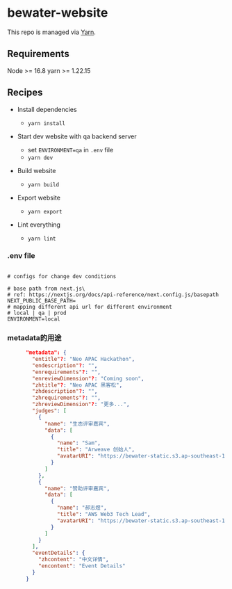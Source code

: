 # bewater-website

This repo is managed via [Yarn](https://yarnpkg.com).

## Requirements
Node >= 16.8
yarn >= 1.22.15

## Recipes

* Install dependencies
  * `yarn install`

* Start dev website with qa backend server
  * set `ENVIRONMENT=qa` in `.env` file
  * `yarn dev`

* Build website
  * `yarn build`
* Export website
  * `yarn export`
* Lint everything
  * `yarn lint`


### .env file
```

# configs for change dev conditions

# base path from next.js\
# ref: https://nextjs.org/docs/api-reference/next.config.js/basepath
NEXT_PUBLIC_BASE_PATH=
# mapping different api url for different environment
# local | qa | prod
ENVIRONMENT=local
```

### metadata的用途

```json
      "metadata": {
        "entitle"?: "Neo APAC Hackathon",
        "endescription"?: "",
        "enrequirements"?: "",
        "enreviewDimension"?: "Coming soon",
        "zhtitle"?: "Neo APAC 黑客松",
        "zhdescription"?: "",
        "zhrequirements"?: "",
        "zhreviewDimension"?: "更多...",
        "judges": [
          {
            "name": "生态评审嘉宾",
            "data": [
              {
                "name": "Sam",
                "title": "Arweave 创始人",
                "avatarURI": "https://bewater-static.s3.ap-southeast-1.amazonaws.com/yunying/sam.png"
              }
            ]
          },
          {
            "name": "赞助评审嘉宾",
            "data": [
              {
                "name": "郝志煜",
                "title": "AWS Web3 Tech Lead",
                "avatarURI": "https://bewater-static.s3.ap-southeast-1.amazonaws.com/yunying/20230706154829.jpg"
              }
            ]
          }
        ],
        "eventDetails": {
          "zhcontent": "中文详情",
          "encontent": "Event Details"
        }
      }
```
